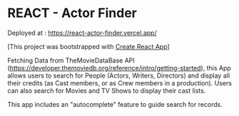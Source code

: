 # REACT - Actor Finder

Deployed at : https://react-actor-finder.vercel.app/

[This project was bootstrapped with [Create React App](https://github.com/facebook/create-react-app)]

Fetching Data from TheMovieDataBase API (https://developer.themoviedb.org/reference/intro/getting-started), this App allows users to search for People (Actors, Writers, Directors) and display all their credits (as Cast members, or as Crew members in a production).
Users can also search for Movies and TV Shows to display their cast lists. 

This app includes an "autocomplete" feature to guide search for records. 
